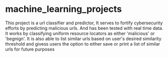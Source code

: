 # machine_learning_projects
This project is a url classifier and predictor,
It serves to fortify cybersecurity efforts by predicting malicious urls.
And has been tested with real time data.
It works by classifying uniform resource locators as either 'malicious' or 'begnign'.
It is also able to list similar urls based on user's desired similarity threshold and givess
users the option to either save or print a list of similar urls for future purposes
